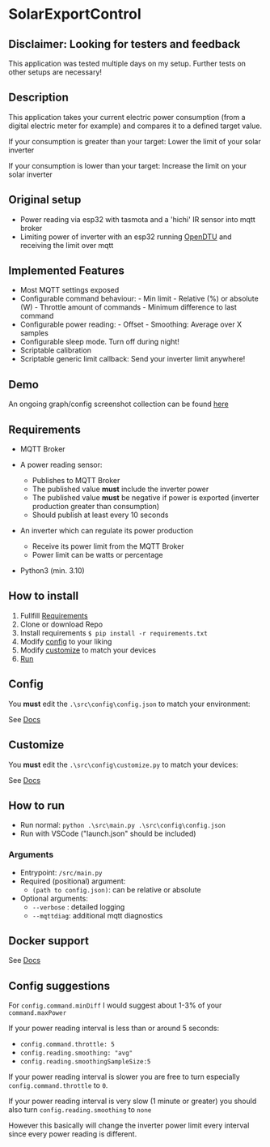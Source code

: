 # SolarExportControl

## Disclaimer: Looking for testers and feedback

This application was tested multiple days on my setup. Further tests on other setups are necessary!

## Description

This application takes your current electric power consumption (from a digital electric meter for example) and compares it to a defined target value.

If your consumption is greater than your target: Lower the limit of your solar inverter

If your consumption is lower than your target: Increase the limit on your solar inverter

## Original setup

- Power reading via esp32 with tasmota and a 'hichi' IR sensor into mqtt broker
- Limiting power of inverter with an esp32 running [OpenDTU](https://github.com/tbnobody/OpenDTU) and receiving the limit over mqtt

## Implemented Features

- Most MQTT settings exposed
- Configurable command behaviour:
        - Min limit
        - Relative (%) or absolute (W)
        - Throttle amount of commands
        - Minimum difference to last command
- Configurable power reading:
        - Offset
        - Smoothing: Average over X samples
- Configurable sleep mode. Turn off during night!
- Scriptable calibration
- Scriptable generic limit callback: Send your inverter limit anywhere!

## Demo

An ongoing graph/config screenshot collection can be found [here](docs/Demo.md)

## Requirements

- MQTT Broker
- A power reading sensor:
  - Publishes to MQTT Broker
  - The published value **must** include the inverter power
  - The published value **must** be negative if power is exported (inverter production greater than consumption)
  - Should publish at least every 10 seconds

- An inverter which can regulate its power production
  - Receive its power limit from the MQTT Broker
  - Power limit can be watts or percentage

- Python3 (min. 3.10)

## How to install

1. Fullfill [Requirements](#requirements)
2. Clone or download Repo
3. Install requirements `$ pip install -r requirements.txt`
4. Modify [config](/src/config/config.json) to your liking
5. Modify [customize](/src/config/customize.py) to match your devices
6. [Run](#how-to-run)

## Config

You **must** edit the `.\src\config\config.json` to match your environment:

See [Docs](/docs/Config.md)

## Customize

You **must** edit the `.\src\config\customize.py` to match your devices:

See [Docs](/docs/Customize.md)

## How to run

- Run normal: `python .\src\main.py .\src\config\config.json`
- Run with VSCode ("launch.json" should be included)

### Arguments

- Entrypoint: `/src/main.py`
- Required (positional) argument:
  - `(path to config.json)`: can be relative or absolute
- Optional arguments:
  - `--verbose` : detailed logging
  - `--mqttdiag`: additional mqtt diagnostics

## Docker support

See [Docs](/docs/Docker.md)

## Config suggestions

For `config.command.minDiff` I would suggest about 1-3% of your `command.maxPower`

If your power reading interval is less than or around 5 seconds:

- `config.command.throttle: 5`
- `config.reading.smoothing: "avg"`
- `config.reading.smoothingSampleSize:5`

If your power reading interval is slower you are free to turn especially `config.command.throttle` to `0`.

If your power reading interval is very slow (1 minute or greater) you should also turn `config.reading.smoothing` to `none`

However this basically will change the inverter power limit every interval since every power reading is different.

